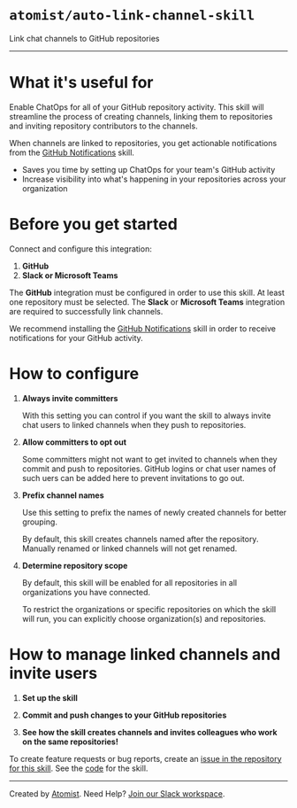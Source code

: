 # `atomist/auto-link-channel-skill`

<!---atomist-skill-description:start--->

Link chat channels to GitHub repositories

<!---atomist-skill-description:end--->

---

<!---atomist-skill-readme:start--->

# What it's useful for

Enable ChatOps for all of your GitHub repository activity. This skill will
streamline the process of creating channels, linking them to repositories and
inviting repository contributors to the channels.

When channels are linked to repositories, you get actionable notifications from
the
[GitHub Notifications](https://go.atomist.com/catalog/skills/atomist/github-notifications-skill)
skill.

-   Saves you time by setting up ChatOps for your team's GitHub activity
-   Increase visibility into what's happening in your repositories across your
    organization

# Before you get started

Connect and configure this integration:

1. **GitHub**
1. **Slack or Microsoft Teams**

The **GitHub** integration must be configured in order to use this skill. At
least one repository must be selected. The **Slack** or **Microsoft Teams**
integration are required to successfully link channels.

We recommend installing the
[GitHub Notifications](https://go.atomist.com/catalog/skills/atomist/github-notifications-skill)
skill in order to receive notifications for your GitHub activity.

# How to configure

1. **Always invite committers**

    With this setting you can control if you want the skill to always invite
    chat users to linked channels when they push to repositories.

1. **Allow committers to opt out**

    Some committers might not want to get invited to channels when they commit
    and push to repositories. GitHub logins or chat user names of such uers can
    be added here to prevent invitations to go out.

1. **Prefix channel names**

    Use this setting to prefix the names of newly created channels for better
    grouping.

    By default, this skill creates channels named after the repository. Manually
    renamed or linked channels will not get renamed.

1. **Determine repository scope**

    By default, this skill will be enabled for all repositories in all
    organizations you have connected.

    To restrict the organizations or specific repositories on which the skill
    will run, you can explicitly choose organization(s) and repositories.

# How to manage linked channels and invite users

1. **Set up the skill**

1. **Commit and push changes to your GitHub repositories**

1. **See how the skill creates channels and invites colleagues who work on the
   same repositories!**

To create feature requests or bug reports, create an
[issue in the repository for this skill](https://github.com/atomist-skills/npm-license-usage-skill/issues).
See the [code](https://github.com/atomist-skills/npm-license-usage-skill) for
the skill.

<!---atomist-skill-readme:end--->

---

Created by [Atomist][atomist]. Need Help? [Join our Slack workspace][slack].

[atomist]: https://atomist.com/ "Atomist - How Teams Deliver Software"
[slack]: https://join.atomist.com/ "Atomist Community Slack"
